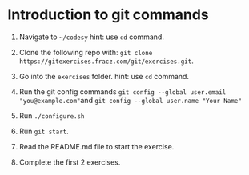 # Introduction to git commands

1. Navigate to `~/codesy` hint: use `cd` command.

2. Clone the following repo with: `git clone https://gitexercises.fracz.com/git/exercises.git`.

3. Go into the `exercises` folder. hint: use `cd` command.

4. Run the git config commands `git config --global user.email "you@example.com"`and `git config --global user.name "Your Name"`

4. Run `./configure.sh`

5. Run `git start`.

6. Read the README.md file to start the exercise.

6. Complete the first 2 exercises.